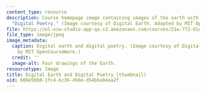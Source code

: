 ```yaml
---
content_type: resource
description: Course homepage image containing images of the earth with the title,
  "Digital Poetry." (Image courtesy of Digital Earth. Adapted by MIT OpenCourseWare.)
file: https://ol-ocw-studio-app-qa.s3.amazonaws.com/courses/21w-772-digital-poetry-fall-2005/608e5bb01fc4bc36450ed54bba04aa2f_21w-772f05-th.jpg
file_type: image/jpeg
image_metadata:
  caption: Digital earth and digital poetry. (Image courtesy of Digital Earth. Adapted
    by MIT OpenCourseWare.)
  credit: ''
  image-alt: Four drawings of the Earth.
resourcetype: Image
title: Digital Earth and Digital Poetry (thumbnail)
uid: 608e5bb0-1fc4-bc36-450e-d54bba04aa2f
---
```

